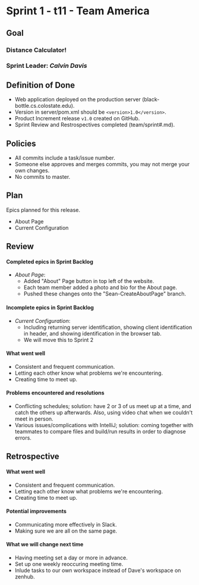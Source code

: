 # Sprint 1 - t11 - Team America

## Goal

### Distance Calculator!
### Sprint Leader: *Calvin Davis*

## Definition of Done

* Web application deployed on the production server (black-bottle.cs.colostate.edu).
* Version in server/pom.xml should be `<version>1.0</version>`.
* Product Increment release `v1.0` created on GitHub.
* Sprint Review and Restrospectives completed (team/sprint#.md).

## Policies

* All commits include a task/issue number.
* Someone else approves and merges commits, you may not merge your own changes.
* No commits to master.

## Plan

Epics planned for this release.

* About Page
* Current Configuration


## Review

#### Completed epics in Sprint Backlog 
* *About Page*:  
    * Added "About" Page button in top left of the website.
    * Each team member added a photo and bio for the About page.
    * Pushed these changes onto the "Sean-CreateAboutPage" branch.

#### Incomplete epics in Sprint Backlog 
* *Current Configuration*:
    * Including returning server identification, showing client identification in header, and showing identification in the browser tab.
    * We will move this to Sprint 2

#### What went well
* Consistent and frequent communication.
* Letting each other know what problems we're encountering.
* Creating time to meet up.

#### Problems encountered and resolutions
* Conflicting schedules; solution: have 2 or 3 of us meet up at a time, and catch the others up afterwards. Also, using video chat when we couldn't meet in person.
* Various issues/complications with IntelliJ; solution: coming together with teammates to compare files and build/run results in order to diagnose errors.

## Retrospective

#### What went well
* Consistent and frequent communication.
* Letting each other know what problems we're encountering.
* Creating time to meet up. 

#### Potential improvements
* Communicating more effectively in Slack.
* Making sure we are all on the same page.

#### What we will change next time
* Having meeting set a day or more in advance.
* Set up one weekly reoccuring meeting time.
* Inlude tasks to our own workspace instead of Dave's workspace on zenhub.

